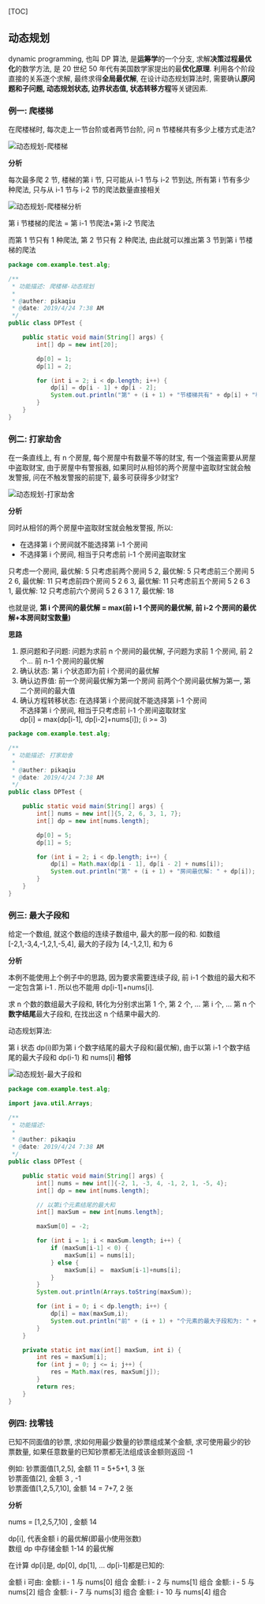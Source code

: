 [TOC]

## 动态规划

dynamic programming, 也叫 DP 算法, 是**运筹学**的一个分支, 求解**决策过程最优化**的数学方法, 是 20 世纪 50 年代有美国数学家提出的最**优化原理**. 利用各个阶段直接的关系逐个求解, 最终求得**全局最优解**, 在设计动态规划算法时, 需要确认**原问题和子问题, 动态规划状态, 边界状态值, 状态转移方程**等关键因素.

### 例一: 爬楼梯

在爬楼梯时, 每次走上一节台阶或者两节台阶, 问 n 节楼梯共有多少上楼方式走法?

![动态规划-爬楼梯](res/动态规划-爬楼梯.png)

**分析**

每次最多爬 2 节, 楼梯的第 i 节, 只可能从 i-1 节与 i-2 节到达, 所有第 i 节有多少种爬法, 只与从 i-1 节与 i-2 节的爬法数量直接相关

![动态规划-爬楼梯分析](res/动态规划-爬楼梯分析.png)

第 i 节楼梯的爬法 = 第 i-1 节爬法+第 i-2 节爬法

而第 1 节只有 1 种爬法, 第 2 节只有 2 种爬法, 由此就可以推出第 3 节到第 i 节楼梯的爬法

```java
package com.example.test.alg;

/**
 * 功能描述: 爬楼梯-动态规划
 *
 * @auther: pikaqiu
 * @date: 2019/4/24 7:38 AM
 */
public class DPTest {

    public static void main(String[] args) {
        int[] dp = new int[20];

        dp[0] = 1;
        dp[1] = 2;

        for (int i = 2; i < dp.length; i++) {
            dp[i] = dp[i - 1] + dp[i - 2];
            System.out.println("第" + (i + 1) + "节楼梯共有" + dp[i] + "种爬法");
        }
    }
}
```

### 例二: 打家劫舍

在一条直线上, 有 n 个房屋, 每个房屋中有数量不等的财宝, 有一个强盗需要从房屋中盗取财宝, 由于房屋中有警报器, 如果同时从相邻的两个房屋中盗取财宝就会触发警报, 问在不触发警报的前提下, 最多可获得多少财宝?

![动态规划-打家劫舍](res/动态规划-打家劫舍.png)

**分析**

同时从相邻的两个房屋中盗取财宝就会触发警报, 所以:

-   在选择第 i 个房间就不能选择第 i-1 个房间
-   不选择第 i 个房间, 相当于只考虑前 i-1 个房间盗取财宝

只考虑一个房间, 最优解: 5
只考虑前两个房间 5 2, 最优解: 5
只考虑前三个房间 5 2 6, 最优解: 11
只考虑前四个房间 5 2 6 3, 最优解: 11
只考虑前五个房间 5 2 6 3 1, 最优解: 12
只考虑前六个房间 5 2 6 3 1 7, 最优解: 18

也就是说, **第 i 个房间的最优解 = max(前 i-1 个房间的最优解, 前 i-2 个房间的最优解+本房间财宝数量)**

**思路**

1. 原问题和子问题:
   问题为求前 n 个房间的最优解, 子问题为求前 1 个房间, 前 2 个... 前 n-1 个房间的最优解
2. 确认状态:
   第 i 个状态即为前 i 个房间的最优解
3. 确认边界值:
   前一个房间最优解为第一个房间
   前两个个房间最优解为第一, 第二个房间的最大值
4. 确认方程转移状态:
   在选择第 i 个房间就不能选择第 i-1 个房间  
   不选择第 i 个房间, 相当于只考虑前 i-1 个房间盗取财宝  
   dp[i] = max(dp[i-1], dp[i-2]+nums[i]); (i >= 3)

```java
package com.example.test.alg;

/**
 * 功能描述: 打家劫舍
 *
 * @auther: pikaqiu
 * @date: 2019/4/24 7:38 AM
 */
public class DPTest {

    public static void main(String[] args) {
        int[] nums = new int[]{5, 2, 6, 3, 1, 7};
        int[] dp = new int[nums.length];

        dp[0] = 5;
        dp[1] = 5;

        for (int i = 2; i < dp.length; i++) {
            dp[i] = Math.max(dp[i - 1], dp[i - 2] + nums[i]);
            System.out.println("第" + (i + 1) + "房间最优解: " + dp[i]);
        }
    }
}
```

### 例三: 最大子段和

给定一个数组, 就这个数组的连续子数组中, 最大的那一段的和. 如数组 \[-2,1,-3,4,-1,2,1,-5,4], 最大的子段为 \[4,-1,2,1], 和为 6

**分析**

本例不能使用上个例子中的思路, 因为要求需要连续子段, 前 i-1 个数组的最大和不一定包含第 i-1 . 所以也不能用 dp[i-1]+nums[i].

求 n 个数的数组最大子段和, 转化为分别求出第 1 个, 第 2 个, ... 第 i 个, ... 第 n 个**数字结尾**最大子段和, 在找出这 n 个结果中最大的.

动态规划算法:

第 i 状态 dp(i)即为第 i 个数字结尾的最大子段和(最优解), 由于以第 i-1 个数字结尾的最大子段和 dp(i-1) 和 nums[i] **相邻**

![动态规划-最大子段和](res/动态规划-最大子段和.png)

```java
package com.example.test.alg;

import java.util.Arrays;

/**
 * 功能描述:
 *
 * @auther: pikaqiu
 * @date: 2019/4/24 7:38 AM
 */
public class DPTest {

    public static void main(String[] args) {
        int[] nums = new int[]{-2, 1, -3, 4, -1, 2, 1, -5, 4};
        int[] dp = new int[nums.length];

        // 以第i个元素结尾的最大和
        int[] maxSum = new int[nums.length];

        maxSum[0] = -2;

        for (int i = 1; i < maxSum.length; i++) {
            if (maxSum[i-1] < 0) {
                maxSum[i] = nums[i];
            } else {
                maxSum[i] =  maxSum[i-1]+nums[i];
            }
        }
        System.out.println(Arrays.toString(maxSum));

        for (int i = 0; i < dp.length; i++) {
            dp[i] = max(maxSum,i);
            System.out.println("前" + (i + 1) + "个元素的最大子段和为: " + dp[i]);
        }
    }

    private static int max(int[] maxSum, int i) {
        int res = maxSum[i];
        for (int j = 0; j <= i; j++) {
            res = Math.max(res, maxSum[j]);
        }
        return res;
    }
}
```

### 例四: 找零钱

已知不同面值的钞票, 求如何用最少数量的钞票组成某个金额, 求可使用最少的钞票数量, 如果任意数量的已知钞票都无法组成该金额则返回 -1

例如:
钞票面值[1,2,5], 金额 11 = 5+5+1, 3 张  
钞票面值[2], 金额 3 , -1  
钞票面值[1,2,5,7,10], 金额 14 = 7+7, 2 张

**分析**

nums = [1,2,5,7,10] , 金额 14

dp[i], 代表金额 i 的最优解(即最小使用张数)  
数组 dp 中存储金额 1-14 的最优解

在计算 dp[i]是, dp[0], dp[1], ... dp[i-1]都是已知的:

金额 i 可由:
金额: i - 1 与 nums[0] 组合
金额: i - 2 与 nums[1] 组合
金额: i - 5 与 nums[2] 组合
金额: i - 7 与 nums[3] 组合
金额: i - 10 与 nums[4] 组合

